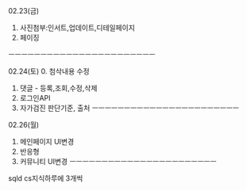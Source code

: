 02.23(금)
1. 사진첨부:인서트,업데이트,디테일페이지
2. 페이징

ㅡㅡㅡㅡㅡㅡㅡㅡㅡㅡㅡㅡㅡㅡㅡㅡㅡㅡㅡㅡㅡㅡㅡ

02.24(토)
0. 첨삭내용 수정

1. 댓글 - 등록,조회,수정,삭제
2. 로그인API
3. 자가검진 판단기준, 출처
ㅡㅡㅡㅡㅡㅡㅡㅡㅡㅡㅡㅡㅡㅡㅡㅡㅡㅡㅡㅡㅡㅡㅡ

02.26(월)
1. 메인페이지 UI변경
2. 반응형
3. 커뮤니티 UI변경
ㅡㅡㅡㅡㅡㅡㅡㅡㅡㅡㅡㅡㅡㅡㅡㅡㅡㅡㅡㅡㅡㅡㅡ

sqld
cs지식하루에 3개씩
